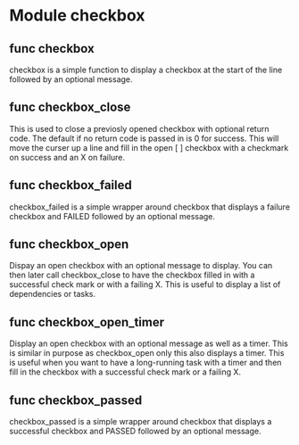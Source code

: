 # Module checkbox


## func checkbox

checkbox is a simple function to display a checkbox at the start of the line followed by an optional message.

## func checkbox_close

This is used to close a previosly opened checkbox with optional return code.  The default if no return code is passed in
is 0 for success. This will move the curser up a line and fill in the open [ ] checkbox with a checkmark on success and
an X on failure.

## func checkbox_failed

checkbox_failed is a simple wrapper around checkbox that displays a failure checkbox and FAILED followed by an optional
message.

## func checkbox_open

Dispay an open checkbox with an optional message to display. You can then later call checkbox_close to have the checkbox
filled in with a successful check mark or with a failing X. This is useful to display a list of dependencies or tasks.

## func checkbox_open_timer

Display an open checkbox with an optional message as well as a timer. This is similar in purpose as checkbox_open only
this also displays a timer. This is useful when you want to have a long-running task with a timer and then fill in the
checkbox with a successful check mark or a failing X.

## func checkbox_passed

checkbox_passed is a simple wrapper around checkbox that displays a successful checkbox and PASSED followed by an
optional message.
